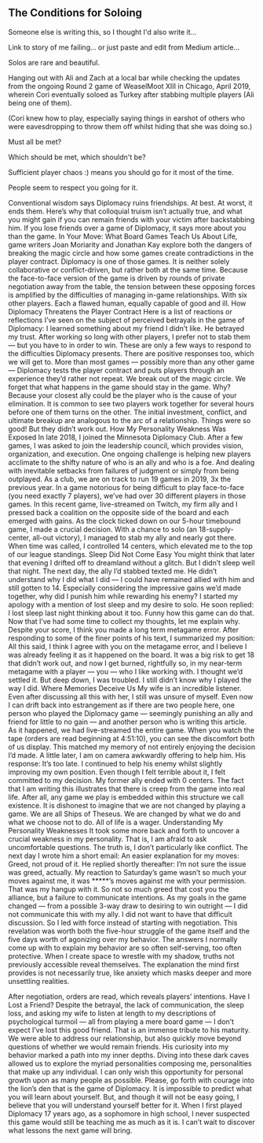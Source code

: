 ## The Conditions for Soloing

Someone else is writing this, so I thought I'd also write it...

Link to story of me failing... or just paste and edit from Medium article...

Solos are rare and beautiful.

Hanging out with Ali and Zach at a local bar while checking the updates from the ongoing Round 2 game of WeaselMoot XIII in Chicago, April 2019, wherein Cori eventually soloed as Turkey after stabbing multiple players (Ali being one of them).

(Cori knew how to play, especially saying things in earshot of others who were eavesdropping to throw them off whilst hiding that she was doing so.)

Must all be met? 

Which should be met, which shouldn't be? 

Sufficient player chaos :) means you should go for it most of the time. 

People seem to respect you going for it. 

Conventional wisdom says Diplomacy ruins friendships. At best. At worst, it ends them. Here’s why that colloquial truism isn’t actually true, and what you might gain if you can remain friends with your victim after backstabbing him.
If you lose friends over a game of Diplomacy, it says more about you than the game. In Your Move: What Board Games Teach Us About Life, game writers Joan Moriarity and Jonathan Kay explore both the dangers of breaking the magic circle and how some games create contradictions in the player contract.
Diplomacy is one of those games. It is neither solely collaborative or conflict-driven, but rather both at the same time. Because the face-to-face version of the game is driven by rounds of private negotiation away from the table, the tension between these opposing forces is amplified by the difficulties of managing in-game relationships. With six other players. Each a flawed human, equally capable of good and ill.
How Diplomacy Threatens the Player Contract
Here is a list of reactions or reflections I’ve seen on the subject of perceived betrayals in the game of Diplomacy:
I learned something about my friend I didn’t like.
He betrayed my trust.
After working so long with other players, I prefer not to stab them — but you have to in order to win.
These are only a few ways to respond to the difficulties Diplomacy presents. There are positive responses too, which we will get to.
More than most games — possibly more than any other game — Diplomacy tests the player contract and puts players through an experience they’d rather not repeat. We break out of the magic circle. We forget that what happens in the game should stay in the game.
Why? Because your closest ally could be the player who is the cause of your elimination. It is common to see two players work together for several hours before one of them turns on the other. The initial investment, conflict, and ultimate breakup are analogous to the arc of a relationship. Things were so good! But they didn’t work out.
How My Personality Weakness Was Exposed
In late 2018, I joined the Minnesota Diplomacy Club. After a few games, I was asked to join the leadership council, which provides vision, organization, and execution. One ongoing challenge is helping new players acclimate to the shifty nature of who is an ally and who is a foe. And dealing with inevitable setbacks from failures of judgment or simply from being outplayed.
As a club, we are on track to run 19 games in 2019, 3x the previous year. In a game notorious for being difficult to play face-to-face (you need exactly 7 players), we’ve had over 30 different players in those games.
In this recent game, live-streamed on Twitch, my firm ally and I pressed back a coalition on the opposite side of the board and each emerged with gains. As the clock ticked down on our 5-hour timebound game, I made a crucial decision.
With a chance to solo (an 18-supply-center, all-out victory), I managed to stab my ally and nearly got there. When time was called, I controlled 14 centers, which elevated me to the top of our league standings.
Sleep Did Not Come Easy
You might think that later that evening I drifted off to dreamland without a glitch. But I didn’t sleep well that night.
The next day, the ally I’d stabbed texted me. He didn’t understand why I did what I did — I could have remained allied with him and still gotten to 14. Especially considering the impressive gains we’d made together, why did I punish him while rewarding his enemy?
I started my apology with a mention of lost sleep and my desire to solo.
He soon replied:
I lost sleep last night thinking about it too. Funny how this game can do that. Now that I’ve had some time to collect my thoughts, let me explain why. Despite your score, I think you made a long term metagame error.
After responding to some of the finer points of his text, I summarized my position:
All this said, I think I agree with you on the metagame error, and I believe I was already feeling it as it happened on the board. It was a big risk to get 18 that didn’t work out, and now I get burned, rightfully so, in my near-term metagame with a player — you — who I like working with.
I thought we’d settled it. But deep down, I was troubled. I still didn’t know why I played the way I did.
Where Memories Deceive Us
My wife is an incredible listener. Even after discussing all this with her, I still was unsure of myself. Even now I can drift back into estrangement as if there are two people here, one person who played the Diplomacy game — seemingly punishing an ally and friend for little to no gain — and another person who is writing this article.
As it happened, we had live-streamed the entire game. When you watch the tape (orders are read beginning at 4:51:10), you can see the discomfort both of us display. This matched my memory of not entirely enjoying the decision I’d made. A little later, I am on camera awkwardly offering to help him. His response:
It’s too late.
I continued to help his enemy whilst slightly improving my own position. Even though I felt terrible about it, I felt committed to my decision. My former ally ended with 0 centers.
The fact that I am writing this illustrates that there is creep from the game into real life. After all, any game we play is embedded within this structure we call existence. It is dishonest to imagine that we are not changed by playing a game. We are all Ships of Theseus. We are changed by what we do and what we choose not to do. All of life is a wager.
Understanding My Personality Weaknesses
It took some more back and forth to uncover a crucial weakness in my personality. That is, I am afraid to ask uncomfortable questions. The truth is, I don’t particularly like conflict.
The next day I wrote him a short email:
An easier explanation for my moves: Greed, not proud of it.
He replied shortly thereafter:
I’m not sure the issue was greed, actually. My reaction to Saturday’s game wasn’t so much your moves against me, it was *****’s moves against me with your permission. That was my hangup with it. So not so much greed that cost you the alliance, but a failure to communicate intentions.
As my goals in the game changed — from a possible 3-way draw to desiring to win outright — I did not communicate this with my ally. I did not want to have that difficult discussion. So I led with force instead of starting with negotiation.
This revelation was worth both the five-hour struggle of the game itself and the five days worth of agonizing over my behavior. The answers I normally come up with to explain my behavior are so often self-serving, too often protective.
When I create space to wrestle with my shadow, truths not previously accessible reveal themselves.
The explanation the mind first provides is not necessarily true, like anxiety which masks deeper and more unsettling realities.

After negotiation, orders are read, which reveals players’ intentions.
Have I Lost a Friend?
Despite the betrayal, the lack of communication, the sleep loss, and asking my wife to listen at length to my descriptions of psychological turmoil — all from playing a mere board game — I don’t expect I’ve lost this good friend. That is an immense tribute to his maturity. We were able to address our relationship, but also quickly move beyond questions of whether we would remain friends.
His curiosity into my behavior marked a path into my inner depths. Diving into these dark caves allowed us to explore the myriad personalities composing me, personalities that make up any individual. I can only wish this opportunity for personal growth upon as many people as possible. Please, go forth with courage into the lion’s den that is the game of Diplomacy. It is impossible to predict what you will learn about yourself. But, and though it will not be easy going, I believe that you will understand yourself better for it.
When I first played Diplomacy 17 years ago, as a sophomore in high school, I never suspected this game would still be teaching me as much as it is. I can’t wait to discover what lessons the next game will bring.